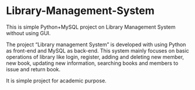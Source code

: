 # Library-Management-System
This is simple Python+MySQL project on Library Management System without using GUI.

The project “Library management System” is developed with using Python as front-end and MySQL as back-end. 
This system mainly focuses on basic operations of library like login, register, adding and deleting new member, new book, updating new information, searching books and members to issue and return book.

It is simple project for academic purpose.
